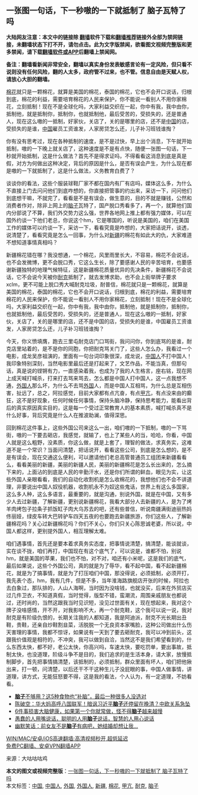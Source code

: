  <h2>一张图一句话，下一秒嗷的一下就抵制了 脑子瓦特了吗</h2> <p class="notice"><b>大陆网友注意：本文中的链接除 <a href="https://github.com/bannedbook/fanqiang" >翻墙</a>软件下载和<a href="https://github.com/killgcd/justmysocks/blob/master/README.md">翻墙推荐</a>链接外全部为禁网链接，未翻墙状态下打不开，请勿点击。此为文字版禁闻，欲看图文视频完整版和更多禁闻，请下载<a href="https://github.com/bannedbook/fanqiang">翻墙软件或APP</a>后翻墙上禁闻网。</p><p>备注：翻墙看新闻非常安全，翻墙以真实身份发表敏感言论有一定风险，但只看不说则没有任何风险，翻的人太多，政府管不过来，也不管。信息自由是天赋人权，请放心大胆的翻墙。</b></p>  <div class="entry"> <p id="summary"><a href="https://www.bannedbook.org/bnews/tag/%E6%A3%89%E8%8A%B1/" class="st_tag internal_tag" rel="tag" title="标签 棉花 下的日志">棉花</a>就只是一颗棉花，就算是美国的棉花，泰国的棉花，它也不会开口说话，归根到底，棉花的利益，需要培育棉花的人民来保护，你不能说一看别人不用你家棉花，立刻抵制！现在不是全球化吗，大家利益交织在一起，你中有我，我中由你，抵制他，就是抵制你，抵制你，也就抵制他，最后受苦的，受损失的，还是普通人，现在这么嗷的一抵制，好家伙，关店了，关的是哪里的店，还不是<span class='wp_keywordlink_affiliate'><a href="https://www.bannedbook.org/" title="中国" target="_blank">中国</a></span>的店，受损失的是谁，<a href="https://www.bannedbook.org/bnews/tag/%E4%B8%AD%E5%9B%BD/" class="st_tag internal_tag" rel="tag" title="标签 中国 下的日志">中国</a>雇员工资谁发，人家房贷怎么还，儿子补习班钱谁掏？</p> <p>你有没有思考过，现在各种抵制的速度，是不是过快，早上出个消息，下午就开始抵制，嗷的一下晚上就关店了，这种速度是不是有点快，随便一张图一句话，下一秒就开始抵制，这是什么做法？首先不是得求证吗，不得看看这消息到底是真是假，对方为何做出这种决定，背后的原因是什么，是否有误会产生，为什么现在都是嗷的一下就抵制了，这是什么做法，义务教育白费了？</p>  <p>谈谈你的看法，这些个服装球鞋厂家不都在国内有厂有店吗，媒体这么多，为什么不直接上门去问问他们到底咋想的，你直接把管事的约出来，采访一下，问问他们到底想干嘛，不就完了，看看是不是有误会，做生意的，目的不就是赚钱，公然和消费者作对，除非上网上的<a href="https://www.bannedbook.org/bnews/tag/%E8%84%91%E5%AD%90/" class="st_tag internal_tag" rel="tag" title="标签 脑子 下的日志">脑子</a>瓦特了，国产脱口秀看多了，再一个，就算他们国内分部说了不算，我们外交势力这么强，世界各地网上推上都有强力媒体，可以在国外约谈一下他们老总，你说这个hm，它是哪国的，听说是美国的，咱们在美国工作的媒体可以约谈一下，采访一下，看看究竟是咋想的，大家把话说开，谈透，说清楚了，看看究竟是怎么一回事，为什么对<a href="https://www.bannedbook.org/bnews/tag/%e6%96%b0%e7%96%86/" class="st_tag internal_tag" rel="tag" title="标签 新疆 下的日志">新疆</a>的棉花有如此大的仇，大家难道不想知道事情真相吗？</p> <p>新疆棉花错在哪？我没想通，一个棉花，风里雨里长大，不容易，棉花不会说话，也不会发微博，更不会脱口秀，它这么生长，除了要感谢人民的辛苦培育，也要感谢新疆独特的地理气候特征，这是新疆棉花质量优异的先决条件，新疆棉花不会说话，它不会说今天被你<a href="https://www.bannedbook.org/bnews/tag/%E8%80%90%E5%85%8B/" class="st_tag internal_tag" rel="tag" title="标签 耐克 下的日志">耐克</a>抵制了，就去发博求助，也不会上街举牌子要求xclm，更不可能上脱口秀大喊耐克垃圾，耐普信，棉花就只是一颗棉花，就算是美国的棉花，泰国的棉花，它也不会开口说话，归根到底，棉花的利益，需要培育棉花的人民来保护，你不能说一看别人不用你家棉花，立刻抵制！现在不是全球化吗，大家利益交织在一起，你中有我，我中由你，抵制他，就是抵制你，抵制你，也就抵制他，最后受苦的，受损失的，还是普通人，现在这么嗷的一抵制，好家伙，关店了，关的是哪里的店，还不是中国的店，受损失的是谁，中国雇员工资谁发，人家房贷怎么还，儿子补习班钱谁掏？</p>  <p>今天，你义愤填膺，跑去三里屯耐克店门口骂街，我问问你，你到底骂的是谁，耐克店里站着的，是不是你的同胞，你把耐克骂关门了，这些人怎么办，我看过一个电影，成龙吴彦祖演的，里面有一句台词印象很深，成龙说，<a href="https://www.bannedbook.org/bnews/tag/%e4%b8%ad%e5%9b%bd%e4%ba%ba/" class="st_tag internal_tag" rel="tag" title="标签 中国人 下的日志">中国人</a>不打中国人！我印象特别深刻，当然电影里最后还是打起来了，文艺作品，不能当真，但那句话，真是说的铿锵有力，一直感染着我，也成为了我的人生格言，座右铭，现在网上成天喊打喊杀，打来打去骂来骂去，怎么都是中国人打中国人，这一点我想不通，<a href="https://www.bannedbook.org/bnews/tag/%E5%A4%96%E5%9B%BD%E4%BA%BA/" class="st_tag internal_tag" rel="tag" title="标签 外国人 下的日志">外国人</a>那么坏，为什么不去骂<a href="https://www.bannedbook.org/bnews/tag/%e5%a4%96%e5%9b%bd/" class="st_tag internal_tag" rel="tag" title="标签 外国 下的日志">外国</a>人，而是中国人互相骂，为什么总是互相伤害，扯远了，总之，阿拉感觉，目前大家都有点亢奋，有点<a href="https://www.bannedbook.org/bnews/tag/%e7%94%b2%e4%ba%a2/" class="st_tag internal_tag" rel="tag" title="标签 甲亢 下的日志">甲亢</a>，有点没来由的癫狂，这不是好现象，任何时候任何事情，保持头脑冷静，保持思考能力，能看出背后的真实原因真实目的，这是每一个受过正常教育人的基本素质，喊打喊杀真不是什么好事，背后究竟是什么人在推波助澜，值得深思。</p> <p>回到棉花这件事上，这些外国公司来这么一出，咱们嗷的一下抵制，嗷的一下骂街，嗷的一下要去砸店，我感觉，就输了，也上了某些人的当，哈哈，你看，中国人就是这么粗野，没素质，你这么做，就是上套了，理智的做法，求真务实，这难道不是一个常识？当面问清楚，把话说开，看看这些公司，到底是怎么想的，是不是有误会，现在交通这么便利，可以邀请他们老总高管普通员工组团来新疆看看么，看看美丽的新疆，美丽的新疆人民，美丽的新疆棉花是怎么长出来的，怎么摘下来的，上面沾的到底是人民的辛勤汗水，还是你们所谓的鲜血，眼见为实，让这些外国人亲眼看看，我们的自动化收割机是怎么收棉花的，我想他们也不会不讲道理，非要说出中国人奴役机器，收割机永不为奴这些鬼话，世界上有这么多国家，这么多人种，这么多语言，最重要的，就是沟通，别说外国，就是在中国，又有多少人去过新疆，了解新疆，更别说新疆棉花，我看大部分人去新疆的人，是为了烤羊肉烤包子拉条子抓饭缸子肉大乌苏去的吧，还有些普信，听说南疆满街迪丽热妈佟丽娅，绿皮车转大巴转驴车四天五夜的也要跑去新疆旅游，你们这些人，了解新疆棉花吗？关心过新疆棉花吗？你们不关心，你们只关心陈思诚老婆，所以说，中国人都这样，更别提外国人，相互理解太难。</p>  <p>咱们遇事情，首先还是要本着求真务实态度，把事情说清楚，搞清楚，能谈就谈，实在谈不拢，咱们再打，中国现在有这个底气了，可以说是，谁都不怕，别说hm，就是美国的苹果，我们也不怕，对不对，咱还有小米呢，这是我们的底气，最后如果说，这些个外国公司，真的就是为了辱华，看不起中国，看不起新疆棉花，就是为了搞事情，就是为了打压咱们中国，那没得说，必须抵制，必须开打，我先表个态，hm，我有几件，但是不多，当年淮海路旗舰店开张的时候，阿拉也去白象过，那队排的，人山人海啊，当时因为没啥钱，也就没买，后来在外贸店买过几件卫衣，不知道真假，当时觉得，版型不错，蛮潮流，周围亲戚朋友也都说过，还时尚的，当然这跟我当时见识短，没见过世面有关，现在想起来，我对这个牌子没啥感情，开不开，对我影响不大，再一个耐克鞋，这个我可以说一说，我对耐克是有阶级仇恨的，长期关注我的人都知道，我是阿迪派，耐克不光长期出丑鞋，贵鞋，还亲自炒鞋割韭菜，活脱脱一个无良资本家嘴脸，这种公司做出什么伤天害理的事情，我都不惊讶，如果说有一天到了要去砸耐克，我可以冲到前头，这跟我价值观是相符的，不冲突，我可以做到自洽，当然这不是我们希望看到的，什么东西太快，都不好，老公太快，你高兴吗，车速太快，要吃罚单，要出事故，抵制太快，也没道理，阶级斗争不是目的，我们追求的是生活本身，请大家，放慢抵制脚步，首先把事情搞清楚，该抵制的，必须抵制，群众里面有坏人，咱们把他揪出来，打一顿，问清楚，以后还干不干这种生儿子没屁眼的事，中国人做事情，讲道理，讲方式，无能狂怒要不得，这是我的看法，个人认为，有一定道理，不妨看看。</p> <ul class='op-related-articles' title='相关阅读'> <li><a href='https://www.bannedbook.org/bnews/health/20210326/1513104.html' target='_blank'><b>脑子</b>不够用？这5种食物也“补脑”，最后一种很多人没选对</a></li> <li><a href='https://www.bannedbook.org/bnews/bannedvideo/20210325/1512567.html' target='_blank'>陈破空：华大妈高呼八国联军！暗讽习近平<b>脑子</b>还停留在晚清？中欧关系急坠</a></li> <li><a href='https://www.bannedbook.org/bnews/health/20210319/1508150.html' target='_blank'>6件事损害大脑健康，如果第一个你就常做，怪不得<b>脑子</b>越来越慢</a></li> <li><a href='https://www.bannedbook.org/bnews/funmedia/20210306/1499487.html' target='_blank'>愚蠢的人用嘴说话，聪明的人用<b>脑子</b>说话，智慧的人用心说话</a></li> <li><a href='https://www.bannedbook.org/bnews/funmedia/20210222/1491568.html' target='_blank'>幽默笑话：前女友不是<b>脑子</b>有病吧，她结婚却想让我…</a></li> </ul> <p class="texttj"> <a href="https://github.com/bannedbook/fanqiang/wiki/V2ray%E6%9C%BA%E5%9C%BA" target="_blank">WIN/MAC/安卓/iOS高速翻墙:高清视频秒开,超低延迟</a><br/> <a href="https://github.com/bannedbook/fanqiang/wiki/%E7%A6%81%E9%97%BB%E7%BD%91%E5%AE%89%E5%8D%93%E7%BF%BB%E5%A2%99%E6%96%B0%E9%97%BBAPP" target="_blank">免费PC翻墙、安卓VPN翻墙APP</a></p> <p> 来源：大咕咕咕鸡 </p><a name='sharetosocial'></a>       <div><b>本文的图文或视频完整版</b>：<a href='https://www.bannedbook.org/bnews/comments/20210329/1514809.html'>一张图一句话，下一秒嗷的一下就抵制了 脑子瓦特了吗</a></div>  </div><!--END ENTRY--> <div class="postfooter"> <div>本文标签：<a href="https://www.bannedbook.org/bnews/tag/%E4%B8%AD%E5%9B%BD/" rel="tag">中国</a>, <a href="https://www.bannedbook.org/bnews/tag/%e4%b8%ad%e5%9b%bd%e4%ba%ba/" rel="tag">中国人</a>, <a href="https://www.bannedbook.org/bnews/tag/%e5%a4%96%e5%9b%bd/" rel="tag">外国</a>, <a href="https://www.bannedbook.org/bnews/tag/%E5%A4%96%E5%9B%BD%E4%BA%BA/" rel="tag">外国人</a>, <a href="https://www.bannedbook.org/bnews/tag/%e6%96%b0%e7%96%86/" rel="tag">新疆</a>, <a href="https://www.bannedbook.org/bnews/tag/%E6%A3%89%E8%8A%B1/" rel="tag">棉花</a>, <a href="https://www.bannedbook.org/bnews/tag/%e7%94%b2%e4%ba%a2/" rel="tag">甲亢</a>, <a href="https://www.bannedbook.org/bnews/tag/%E8%80%90%E5%85%8B/" rel="tag">耐克</a>, <a href="https://www.bannedbook.org/bnews/tag/%E8%84%91%E5%AD%90/" rel="tag">脑子</a></div>  </div><!--END POSTFOOTER--> 